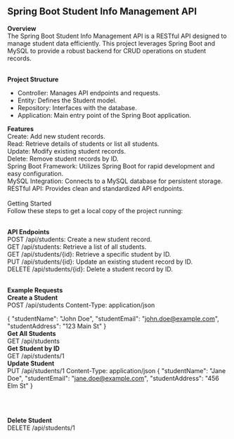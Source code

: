 ## Spring Boot Student Info Management API
**Overview**<br>
The Spring Boot Student Info Management API is a RESTful API designed to manage student data efficiently.
This project leverages Spring Boot and MySQL to provide a robust backend for CRUD operations on student records.<br><br>

**Project Structure**<br>
- Controller: Manages API endpoints and requests.<br>
- Entity: Defines the Student model.<br>
- Repository: Interfaces with the database.<br>
- Application: Main entry point of the Spring Boot application.<br>

**Features**<br>
Create: Add new student records.<br>
Read: Retrieve details of students or list all students.<br>
Update: Modify existing student records.<br>
Delete: Remove student records by ID.<br>
Spring Boot Framework: Utilizes Spring Boot for rapid development and easy configuration.<br>
MySQL Integration: Connects to a MySQL database for persistent storage.<br>
RESTful API: Provides clean and standardized API endpoints.<br><br>
Getting Started<br> Follow these steps to get a local copy of the project running:<br><br>

**API Endpoints**<br>
POST /api/students: Create a new student record.<br>
GET /api/students: Retrieve a list of all students.<br>
GET /api/students/{id}: Retrieve a specific student by ID.<br>
PUT /api/students/{id}: Update an existing student record by ID.<br>
DELETE /api/students/{id}: Delete a student record by ID.<br><br>

**Example Requests**<br>
**Create a Student**<br>
POST /api/students
Content-Type: application/json

{
  "studentName": "John Doe",
  "studentEmail": "john.doe@example.com",
  "studentAddress": "123 Main St"
}
<br>
**Get All Students**<br>
GET /api/students
<br>
**Get Student by ID**<br>
GET /api/students/1
<br>
**Update Student**<br>
PUT /api/students/1 Content-Type: application/json
{ "studentName": "Jane Doe", "studentEmail": "jane.doe@example.com", "studentAddress": "456 Elm St" }

<br><br>


**Delete Student**<br>
DELETE /api/students/1
